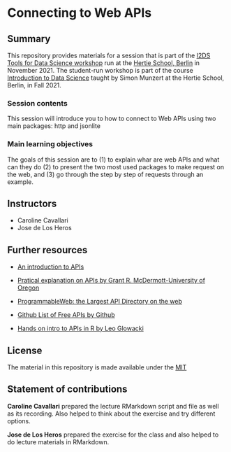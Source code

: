 # Connecting to Web APIs
## Summary

This repository provides materials for a session that is part of the [I2DS Tools for Data Science workshop](https://github.com/intro-to-data-science-21-workshop) run at the [Hertie School, Berlin](https://www.hertie-school.org/en/) in November 2021. The student-run workshop is part of the course [Introduction to Data Science](https://github.com/intro-to-data-science-21) taught by Simon Munzert at the Hertie School, Berlin, in Fall 2021.

### Session contents

This session will introduce you to how to connect to Web APIs using two main packages: http and jsonlite


### Main learning objectives

The goals of this session are to (1) to explain whar are web APIs and what can they do (2) to present the two most used packages to make request on the web, and (3) go through the step by step of requests through an example.


## Instructors

- Caroline Cavallari 
- Jose de Los Heros 


## Further resources

- [An introduction to APIs](https://zapier.com/learn/apis/chapter-1-introduction-to-apis/)

- [Pratical explanation on APIs by Grant R. McDermott-University of Oregon](https://raw.githack.com/uo-ec607/lectures/master/07-web-apis/07-web-apis.html)

- [ProgrammableWeb: the Largest API Directory on the web](https://www.programmableweb.com/apis/directory)

- [Github List of Free APIs by Github](https://github.com/public-apis/public-apis)

- [Hands on intro to APIs in R by Leo Glowacki](https://www.youtube.com/watch?v=kZU240u9H3E&t=2248s&ab_channel=BigData%26AnalyticsAssociation)



## License

The material in this repository is made available under the [MIT](http://opensource.org/licenses/mit-license.php)

## Statement of contributions

**Caroline Cavallari** prepared the lecture RMarkdown script and file as well as its recording. Also helped to think about the exercise and try different options.

**Jose de Los Heros** prepared the exercise for the class and also helped to do lecture materials in RMarkdown.